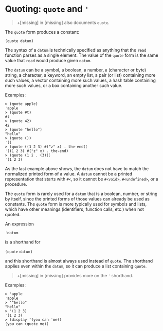 # Quoting: `quote` and `'`

> +\[missing\] in \[missing\] also documents `quote`.

The `quote` form produces a constant:

```racket
(quote datum)
```

The syntax of a `datum` is technically specified as anything that the
`read` function parses as a single element. The value of the `quote`
form is the same value that `read` would produce given `datum`.

The `datum` can be a symbol, a boolean, a number, a \(character or
byte\) string, a character, a keyword, an empty list, a pair \(or list\)
containing more such values, a vector containing more such values, a
hash table containing more such values, or a box containing another such
value.

Examples:

```racket
> (quote apple)                       
'apple                                
> (quote #t)                          
#t                                    
> (quote 42)                          
42                                    
> (quote "hello")                     
"hello"                               
> (quote ())                          
'()                                   
> (quote ((1 2 3) #("z" x) . the-end))
'((1 2 3) #("z" x) . the-end)         
> (quote (1 2 . (3)))                 
'(1 2 3)                              
```

As the last example above shows, the `datum` does not have to match the
normalized printed form of a value. A `datum` cannot be a printed
representation that starts with `#<`, so it cannot be `#<void>`,
`#<undefined>`, or a procedure.

The `quote` form is rarely used for a `datum` that is a boolean, number,
or string by itself, since the printed forms of those values can already
be used as constants. The `quote` form is more typically used for
symbols and lists, which have other meanings \(identifiers, function
calls, etc.\) when not quoted.

An expression

```racket
'datum
```

is a shorthand for

`(quote` `datum)`

and this shorthand is almost always used instead of `quote`. The
shorthand applies even within the `datum`, so it can produce a list
containing `quote`.

> +\[missing\] in \[missing\] provides more on the `'` shorthand.

Examples:

```racket
> 'apple                  
'apple                    
> '"hello"                
"hello"                   
> '(1 2 3)                
'(1 2 3)                  
> (display '(you can 'me))
(you can (quote me))      
```
